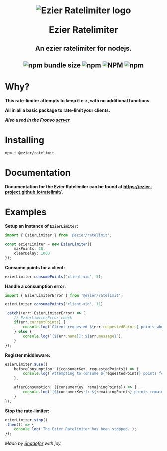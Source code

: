 <h1 align='center'><img src='https://raw.githubusercontent.com/ezier-project/ratelimit/master/images/ratelimit.svg' alt='Ezier Ratelimiter logo'>

Ezier Ratelimiter</h1>

<h2 align='center'>An ezier ratelimiter for nodejs.</h2>

<h2 align='center'>

![npm bundle size](https://img.shields.io/bundlephobia/min/@ezier/ratelimit?style=for-the-badge) ![npm](https://img.shields.io/npm/dm/@ezier/ratelimit?style=for-the-badge) ![NPM](https://img.shields.io/npm/l/@ezier/ratelimit?style=for-the-badge) ![npm](https://img.shields.io/npm/v/@ezier/ratelimit?style=for-the-badge)

# Why?

**This rate-limiter attempts to keep it e-z, with no additional functions.**

**All in all a basic package to rate-limit your clients.**

***Also used in the Fronvo [server](https://github.com/Fronvo/fronvo)***

# Installing

```
npm i @ezier/ratelimit
```

# Documentation
**Documentation for the Ezier Ratelimiter can be found at https://ezier-project.github.io/ratelimit/.**

# Examples

**Setup an instance of `EzierLimiter`:**

```ts
import { EzierLimiter } from '@ezier/ratelimit';

const ezierLimiter = new EzierLimiter({
    maxPoints: 10,
    clearDelay: 1000
});
```

**Consume points for a client:**
```ts
ezierLimiter.consumePoints('client-uid', 5);
```

**Handle a consumption error:**

```ts
import { EzierLimiterError } from '@ezier/ratelimit';

ezierLimiter.consumePoints('client-uid', 11)

.catch((err: EzierLimiterError) => {
    // EzierLimiterError check
    if(err.currentPoints) {
        console.log(`Client requested ${err.requestedPoints} points when it has ${err.currentPoints} points and maxPoints are ${err.maxPoints}.`);
    } else {
        console.log(`[${err.name}]: ${err.message}`);
    }
});
```

**Register middleware:**
```ts
ezierLimiter.$use({
    beforeConsumption: ({consumerKey, requestedPoints}) => {
        console.log(`Attempting to consume ${requestedPoints} points for ${consumerKey}...`)
    },

    afterConsumption: ({consumerKey, remainingPoints}) => {
        console.log(`[${consumerKey}]: ${remainingPoints} points remaining.`);
    }
});
```

**Stop the rate-limiter:**

```ts
ezierLimiter.stop()
.then(() => {
    console.log('The Ezier Ratelimiter has been stopped.');
});
```

<i>Made by [Shadofer](https://github.com/shadofer) with joy.</i>
